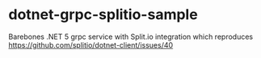 # dotnet-grpc-splitio-sample
Barebones .NET 5 grpc service with Split.io integration which reproduces https://github.com/splitio/dotnet-client/issues/40
